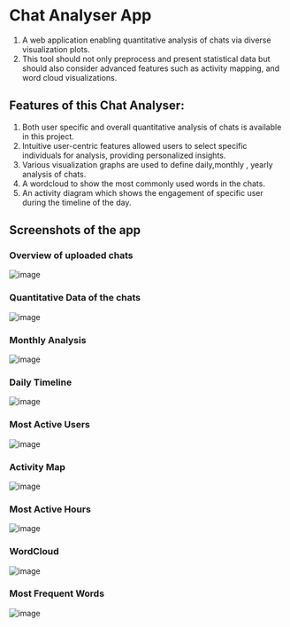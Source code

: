 # Chat Analyser App 
1. A web application enabling quantitative analysis of chats via diverse visualization plots.
2. This tool should not only preprocess and present statistical data but should also consider advanced features such as activity mapping, and word cloud visualizations.

## Features of this Chat Analyser:
1. Both user specific and overall quantitative analysis of chats is available in this project.
2. Intuitive user-centric features allowed users to select specific individuals for analysis, providing personalized insights.
3. Various visualization graphs are used to define daily,monthly , yearly analysis of chats.
4. A wordcloud to show the most commonly used words in the chats.
5. An activity diagram which shows the engagement of specific user during the timeline of the day.

## Screenshots of the app
### Overview of uploaded chats
![image](https://github.com/Himral/Chat-Analyser/assets/89907912/8d88ab37-c719-4185-bcf7-d018a0e550e6)

### Quantitative Data of the chats
![image](https://github.com/Himral/Chat-Analyser/assets/89907912/2c65d2c3-f5ca-468f-8fe7-da80cdb8bc66)

### Monthly Analysis
![image](https://github.com/Himral/Chat-Analyser/assets/89907912/df102904-73ce-4d24-8c3b-1ff9ed2be008)

### Daily Timeline
![image](https://github.com/Himral/Chat-Analyser/assets/89907912/352c71b7-be14-4391-bc20-e5f55886790c)

### Most Active Users
![image](https://github.com/Himral/Chat-Analyser/assets/89907912/24e980e9-a993-413f-b536-4cf41bc4713c)

### Activity Map
![image](https://github.com/Himral/Chat-Analyser/assets/89907912/21985329-2ced-41b7-a09c-69d4444b33df)

### Most Active Hours
![image](https://github.com/Himral/Chat-Analyser/assets/89907912/f5be1a43-7bd2-49d6-b9c9-99e43ad3f3e8)

### WordCloud
![image](https://github.com/Himral/Chat-Analyser/assets/89907912/3a72211c-c710-4632-82ee-815efdf978d2)

### Most Frequent Words
![image](https://github.com/Himral/Chat-Analyser/assets/89907912/4ce784ff-c1a9-459b-bf24-652dcf3ddd6a)
